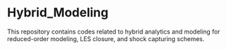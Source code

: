 # Hybrid_Modeling
This repository contains codes related to hybrid analytics and modeling for reduced-order modeling, LES closure, and shock capturing schemes.
